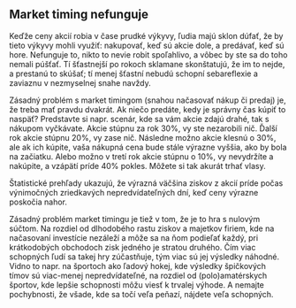 ## Market timing nefunguje

Keďže ceny akcií robia v čase prudké výkyvy, ľudia majú sklon dúfať, že by tieto výkyvy mohli využiť: nakupovať, keď sú akcie dole, a predávať, keď sú hore. Nefunguje to, nikto to nevie robit spoľahlivo, a vôbec by ste sa do toho nemali púšťať. Tí šťastnejší po rokoch sklamane skonštatujú, že im to nejde, a prestanú to skúšať; tí menej šťastní nebudú schopní sebareflexie a zaviaznu v nezmyselnej snahe navždy.

Zásadný problém s market timingom (snahou načasovať nákup či predaj) je, že treba mať pravdu dvakrát. Ak niečo predáte, kedy je správny čas kúpiť to naspäť? Predstavte si napr. scenár, kde sa vám akcie zdajú drahé, tak s nákupom vyčkávate. Akcie stúpnu za rok 30%, vy ste nezarobili nič. Ďalší rok akcie stúpnu 20%, vy zase nič. Následne možno akcie klesnú o 30%, ale ak ich kúpite, vaša nákupná cena bude stále výrazne vyššia, ako by bola na začiatku. Alebo možno v tretí rok akcie stúpnu o 10%, vy nevydržíte a nakúpite, a vzápätí príde 40% pokles. Môžete si tak akurát trhať vlasy.

Štatistické prehľady ukazujú, že výrazná väčšina ziskov z akcií príde počas výnimočných zriedkavých nepredvídateľných dní, keď ceny výrazne poskočia nahor.

Zásadný problém market timingu je tiež v tom, že je to hra s nulovým súčtom. Na rozdiel od dlhodobého rastu ziskov a majetkov firiem, kde na načasovaní investície nezáleží a môže sa na ňom podieľať každý, pri krátkodobých obchodoch zisk jedného je stratou druhého. Čím viac schopných ľudí sa takej hry zúčastňuje, tým viac sú jej výsledky náhodné. Vidno to napr. na športoch ako ľadový hokej, kde výsledky špičkových tímov sú viac-menej nepredvídateľné, na rozdiel od (polo)amatérskych športov, kde lepšie schopnosti môžu viesť k trvalej výhode. A nemajte pochybnosti, že všade, kde sa točí veľa peňazí, nájdete veľa schopných.




